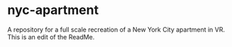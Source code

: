 # nyc-apartment
A repository for a full scale recreation of a New York City apartment in VR.
This is an edit of the ReadMe.
